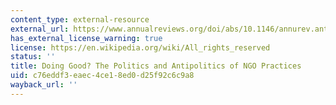 ```yaml
---
content_type: external-resource
external_url: https://www.annualreviews.org/doi/abs/10.1146/annurev.anthro.26.1.439?journalCode=anthro
has_external_license_warning: true
license: https://en.wikipedia.org/wiki/All_rights_reserved
status: ''
title: Doing Good? The Politics and Antipolitics of NGO Practices
uid: c76eddf3-eaec-4ce1-8ed0-d25f92c6c9a8
wayback_url: ''
---
```

